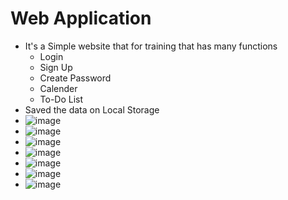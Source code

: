 # Web Application
- It's a Simple website that for training that has many functions
  - Login
  - Sign Up
  - Create Password
  - Calender
  - To-Do List
- Saved the data on Local Storage
- ![image](https://github.com/user-attachments/assets/6cffdc39-6bed-4022-b84f-afec4dbd2608)
- ![image](https://github.com/user-attachments/assets/1a064d58-d363-4d08-b585-622971fb272e)
- ![image](https://github.com/user-attachments/assets/7f472753-c9df-4c12-9484-9f0935422b41)
- ![image](https://github.com/user-attachments/assets/054614b4-c8bb-42c4-a27f-f89cb1669f56)
- ![image](https://github.com/user-attachments/assets/9541d789-6ccb-4104-a27e-b114ab900351)
- ![image](https://github.com/user-attachments/assets/f6fa7fe7-682a-4da7-8681-7d796d961aca)
- ![image](https://github.com/user-attachments/assets/c45b3d70-51be-4ff1-acea-b541e30b6748)
